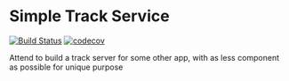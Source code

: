 # Simple Track Service
[![Build Status](https://travis-ci.org/liuwill/simple-track-service.svg?branch=master)](https://travis-ci.org/liuwill/simple-track-service)
[![codecov](https://codecov.io/gh/liuwill/simple-track-service/branch/master/graph/badge.svg)](https://codecov.io/gh/liuwill/simple-track-service)


Attend to build a track server for some other app, with as less component as possible for unique purpose
